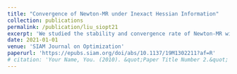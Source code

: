 ```yaml
---
title: "Convergence of Newton-MR under Inexact Hessian Information"
collection: publications
permalink: /publication/liu_siopt21
excerpt: 'We studied the stability and convergence rate of Newton-MR with inexact Hessian under nonconvex settings.'
date: 2021-01-01
venue: 'SIAM Journal on Optimization'
paperurl: 'https://epubs.siam.org/doi/abs/10.1137/19M1302211?af=R'
# citation: 'Your Name, You. (2010). &quot;Paper Title Number 2.&quot; <i>Journal 1</i>. 1(2).'
---
```

<!-- This paper is about the number 2. The number 3 is left for future work.

[Download paper here](http://academicpages.github.io/files/paper2.pdf)

Recommended citation: Your Name, You. (2010). "Paper Title Number 2." <i>Journal 1</i>. 1(2). -->